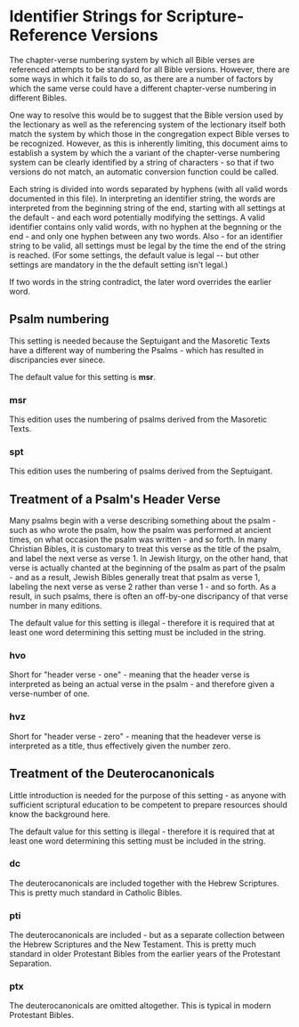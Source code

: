 # Identifier Strings for Scripture-Reference Versions
The chapter-verse numbering system by which all Bible verses
are referenced attempts to be standard for all Bible versions.
However, there are some ways in which it fails to do so,
as there are a number of factors by which the same verse
could have a different chapter-verse numbering in different
Bibles.

One way to resolve this would be to suggest that the Bible
version used by the lectionary as well as the referencing
system of the lectionary itself both match the system
by which those in the congregation expect Bible verses
to be recognized.
However, as this is inherently limiting, this document
aims to establish a system by which the a variant of the
chapter-verse numbering system can be clearly identified
by a string of characters - so that if two versions do
not match, an automatic conversion function could be
called.

Each string is divided into words separated by hyphens
(with all valid words documented in this file).
In interpreting an identifier string, the words are
interpreted from the beginning string of the end,
starting with all settings at the default - and
each word potentially modifying the settings.
A valid identifier contains only valid words, with
no hyphen at the begnning or the end - and only one hyphen
between any two words.
Also - for an identifier string to be valid, all
settings must be legal by the time the end of the
string is reached. (For some settings, the default
value is legal -- but other settings are mandatory
in the the default setting isn't legal.)

If two words in the string contradict, the later
word overrides the earlier word.

## Psalm numbering
This setting is needed because the Septuigant and the Masoretic
Texts have a different way of numbering the Psalms - which
has resulted in discripancies ever sinece.

The default value for this setting is __msr__.

### msr
This edition uses the numbering of psalms derived from the Masoretic Texts.

### spt
This edition uses the numbering of psalms derived from the Septuigant.

## Treatment of a Psalm's Header Verse
Many psalms begin with a verse describing something about the
psalm - such as who wrote the psalm, how the psalm was performed
at ancient times, on what occasion the psalm was written - and so forth.
In many Christian Bibles, it is customary to treat this verse as
the title of the psalm, and label the next verse as verse 1.
In Jewish liturgy, on the other hand, that verse is actually
chanted at the beginning of the psalm as part of the psalm - and
as a result, Jewish Bibles generally treat that psalm as verse 1,
labeling the next verse as verse 2 rather than verse 1 - and so forth.
As a result, in such psalms, there is often an off-by-one discripancy
of that verse number in many editions.

The default value for this setting is illegal - therefore it is
required that at least one word determining this setting must be
included in the string.

### hvo
Short for "header verse - one" - meaning that the header verse
is interpreted as being an actual verse in the psalm - and therefore
given a verse-number of one.

### hvz
Short for "header verse - zero" - meaning that the headever verse
is interpreted as a title, thus effectively given the number zero.

## Treatment of the Deuterocanonicals
Little introduction is needed for the purpose of this setting - as
anyone with sufficient scriptural education to be competent to prepare
resources should know the background here.

The default value for this setting is illegal - therefore it is
required that at least one word determining this setting must be
included in the string.

### dc
The deuterocanonicals are included together with the Hebrew Scriptures.
This is pretty much standard in Catholic Bibles.

### pti
The deuterocanonicals are included - but as a separate collection between
the Hebrew Scriptures and the New Testament.
This is pretty much standard in older Protestant Bibles from the
earlier years of the Protestant Separation.

### ptx
The deuterocanonicals are omitted altogether.
This is typical in modern Protestant Bibles.
